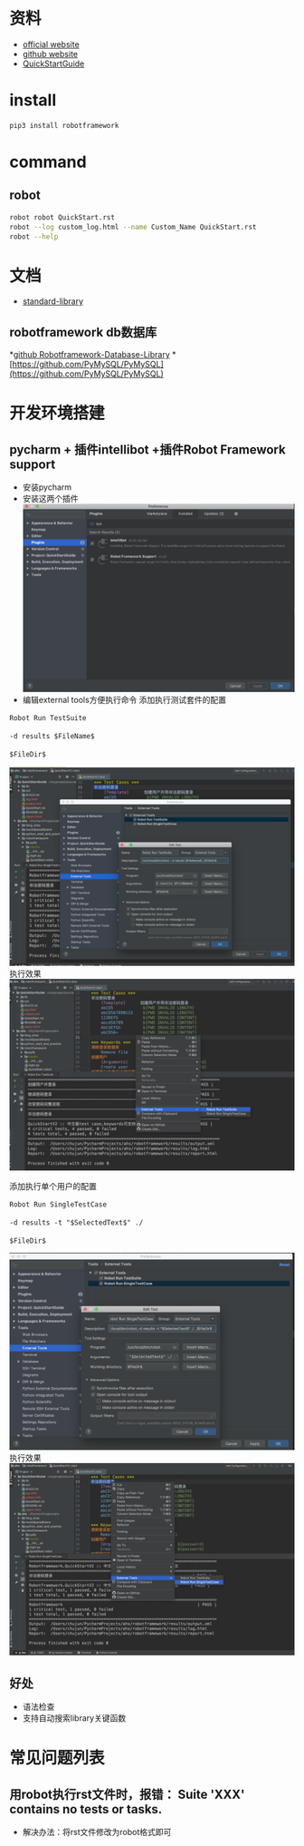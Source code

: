 # 资料
+ [official website](https://robotframework.org/) 
+ [github website](https://github.com/robotframework/robotframework)
+ [QuickStartGuide](https://github.com/robotframework/QuickStartGuide/blob/master/QuickStart.rst)
# install
```bash
pip3 install robotframework
```

# command
## robot
```bash
robot robot QuickStart.rst
robot --log custom_log.html --name Custom_Name QuickStart.rst
robot --help
```

# 文档
* [standard-library](http://robotframework.org/robotframework/#standard-libraries)
## robotframework db数据库
*[github Robotframework-Database-Library](http://franz-see.github.io/Robotframework-Database-Library/)
*[https://github.com/PyMySQL/PyMySQL](https://github.com/PyMySQL/PyMySQL)

# 开发环境搭建
## pycharm + 插件intellibot +插件Robot Framework support
* 安装pycharm
* 安装这两个插件
![robot_pycharm插件](img/robot_pycharm插件.png)
* 编辑external tools方便执行命令
添加执行测试套件的配置
```
Robot Run TestSuite

-d results $FileName$

$FileDir$
```
![robot_run_testsuite](img/robot_run_testsuite.png)
执行效果
![robot_run_testsuite执行效果](img/robot_run_testsuite执行效果.png)

添加执行单个用户的配置
```
Robot Run SingleTestCase

-d results -t "$SelectedText$" ./

$FileDir$
```
![robot_run_singletestcase](img/robot_run_singletestcase.png)
执行效果
![robot_run_singletestcase执行效果](img/robot_run_singletestcase执行效果.png)

## 好处
* 语法检查
* 支持自动搜索library关键函数

# 常见问题列表
## 用robot执行rst文件时，报错： Suite 'XXX' contains no tests or tasks.
* 解决办法：将rst文件修改为robot格式即可

